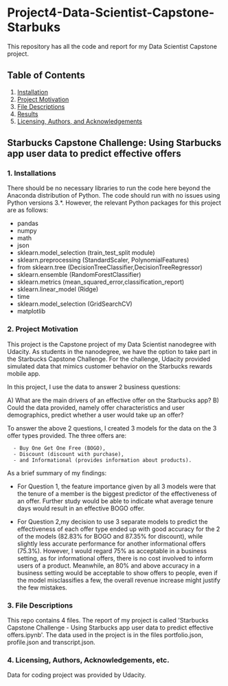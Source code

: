 # Project4-Data-Scientist-Capstone-Starbuks

This repository has all the code and report for my Data Scientist Capstone project.

## Table of Contents

1. [Installation](#installation)
2. [Project Motivation](#motivation)
3. [File Descriptions](#files)
4. [Results](#results)
5. [Licensing, Authors, and Acknowledgements](#licensing)

## Starbucks Capstone Challenge: Using Starbucks app user data to predict effective offers

### 1. Installations <a name="installation"></a>

There should be no necessary libraries to run the code here beyond the Anaconda distribution of Python. The code should run with no issues using Python versions 3.*.
However, the relevant Python packages for this project are as follows:

- pandas
- numpy
- math
- json
- sklearn.model_selection (train_test_split module)
- sklearn.preprocessing (StandardScaler, PolynomialFeatures)
- from sklearn.tree (DecisionTreeClassifier,DecisionTreeRegressor)
- sklearn.ensemble (RandomForestClassifier)
- sklearn.metrics (mean_squared_error,classification_report)
- sklearn.linear_model (Ridge)
- time
- sklearn.model_selection (GridSearchCV)
- matplotlib

### 2. Project Motivation <a name="motivation"></a>

This project is the Capstone project of my Data Scientist nanodegree with Udacity. As students in the nanodegree, we have the option to take part in the Starbucks Capstone Challenge.
For the challenge, Udacity provided simulated data that mimics customer behavior on the Starbucks rewards mobile app.

In this project, I use the data to answer 2 business questions:

  A) What are the main drivers of an effective offer on the Starbucks app?
  B) Could the data provided, namely offer characteristics and user demographics, predict whether a user would take up an offer?

  To answer the above 2 questions, I created 3 models for the data on the 3 offer types provided. The three offers are: 
  
      - Buy One Get One Free (BOGO),       
      - Discount (discount with purchase),       
      - and Informational (provides information about products).

As a brief summary of my findings:
- For Question 1, the feature importance given by all 3 models were that the tenure of a member is the biggest predictor of the effectiveness of an offer. Further study would be able to indicate what average tenure days would result in an effective BOGO offer.

- For Question 2,my decision to use 3 separate models to predict the effectiveness of each offer type ended up with good accuracy for the 2 of the models (82.83% for BOGO and 87.35% for discount), while slightly less accurate performance for another informational offers (75.3%). However, I would regard 75% as acceptable in a business setting, as for informational offers, there is no cost involved to inform users of a product. Meanwhile, an 80% and above accuracy in a business setting would be acceptable to show offers to people, even if the model misclassifies a few, the overall revenue increase might justify the few mistakes.

### 3. File Descriptions  <a name="files"></a>

This repo contains 4 files. The report of my project is called 'Starbucks Capstone Challenge - Using Starbucks app user data to predict effective offers.ipynb'. 
The data used in the project is in the files portfolio.json, profile.json and transcript.json. 

### 4. Licensing, Authors, Acknowledgements, etc.  <a name="licensing"></a>

Data for coding project was provided by Udacity.
